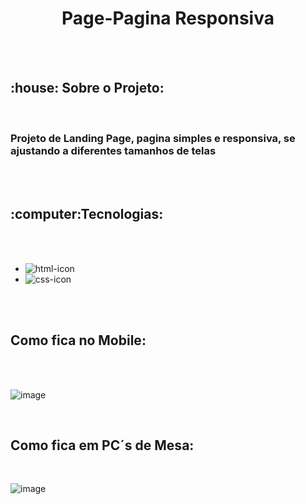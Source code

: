 <h1 align="Center">Page-Pagina Responsiva</h1>
<br>
<br>

<h2>:house: Sobre o Projeto:</h2>

<br>

<h3>Projeto de Landing Page, pagina simples e responsiva, se ajustando a diferentes tamanhos de telas</h3>

<br><br>

<h2> :computer:Tecnologias: </h2>
<br><br>

<ul>
  <li><img src="https://img.shields.io/badge/HTML5-E34F26?style=for-the-badge&logo=html5&logoColor=white" alt="html-icon"/></li>
  <li><img src="https://img.shields.io/badge/CSS3-1572B6?style=for-the-badge&logo=css3&logoColor=white" alt="css-icon"/></li>

</ul>

<br><br>

<h2>Como fica no Mobile:</h2>
 <br></br> 
 
![image](https://github.com/hcinfo9/Page-Responsive/assets/167317747/6625da14-3025-44e0-95ea-de33c193e04c)


<br>
<h2>Como fica em PC´s de Mesa:</h2>
<br>

![image](https://github.com/hcinfo9/Page-Responsive/assets/167317747/4d8450aa-e82a-464a-9ee3-0c0b522ee862)


